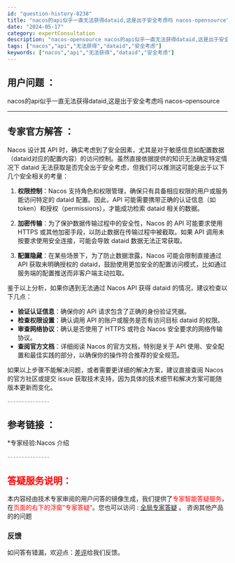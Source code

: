 ```yaml
---
id: "question-history-8238"
title: "nacos的api似乎一直无法获得dataid,这是出于安全考虑吗 nacos-opensource"
date: "2024-05-17"
category: expertConsultation
description: "nacos-opensource nacos的api似乎一直无法获得dataid,这是出于安全考虑吗"
tags: ["nacos","api","无法获得","dataid","安全考虑"]
keywords: ["nacos","api","无法获得","dataid","安全考虑"]
---
```


## 用户问题 ： 
 nacos的api似乎一直无法获得dataid,这是出于安全考虑吗 nacos-opensource 

---------------
## 专家官方解答 ：

Nacos 设计其 API 时，确实考虑到了安全因素，尤其是对于敏感信息如配置数据（dataid对应的配置内容）的访问控制。虽然直接依据提供的知识无法确定特定情况下 dataid 无法获取是否完全出于安全考虑，但我们可以推测这可能是出于以下几个安全相关的考量：

1. **权限控制**：Nacos 支持角色和权限管理，确保只有具备相应权限的用户或服务能访问特定的 dataid 配置。因此，API 可能需要携带正确的认证信息（如 token）和授权（permissions），才能成功检索 dataid 相关的数据。

2. **加密传输**：为了保护数据传输过程中的安全性，Nacos 的 API 可能要求使用 HTTPS 或其他加密手段，以防止数据在传输过程中被截取。如果 API 调用未按要求使用安全连接，可能会导致 dataid 数据无法正常获取。

3. **配置隐藏**：在某些场景下，为了防止数据泄露，Nacos 可能会限制直接通过 API 获取未明确授权的 dataid，鼓励使用更加安全的配置访问模式，比如通过服务端的配置推送而非客户端主动拉取。

鉴于以上分析，如果你遇到无法通过 Nacos API 获得 dataid 的情况，建议检查以下几点：

- **验证认证信息**：确保你的 API 请求包含了正确的身份验证凭据。
- **检查权限设置**：确认调用 API 的账户或服务是否有访问目标 dataid 的权限。
- **审查网络协议**：确认是否使用了 HTTPS 或符合 Nacos 安全要求的网络传输协议。
- **查阅官方文档**：详细阅读 Nacos 的官方文档，特别是关于 API 使用、安全配置和最佳实践的部分，以确保你的操作符合推荐的安全规范。

如果以上步骤不能解决问题，或者需要更详细的解决方案，建议直接查阅 Nacos 的官方社区或提交 issue 获取技术支持，因为具体的技术细节和解决方案可能随版本更新而变化。


<font color="#949494">---------------</font> 


## 参考链接 ：

*专家经验:Nacos 介绍 


 <font color="#949494">---------------</font> 
 


## <font color="#FF0000">答疑服务说明：</font> 

本内容经由技术专家审阅的用户问答的镜像生成，我们提供了<font color="#FF0000">专家智能答疑服务</font>，在<font color="#FF0000">页面的右下的浮窗”专家答疑“</font>。您也可以访问 : [全局专家答疑](https://opensource.alibaba.com/chatBot) 。 咨询其他产品的的问题

### 反馈
如问答有错漏，欢迎点：[差评](https://ai.nacos.io/user/feedbackByEnhancerGradePOJOID?enhancerGradePOJOId=13590)给我们反馈。
